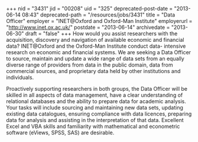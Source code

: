 +++
nid = "3431"
jid = "00208"
uid = "325"
deprecated-post-date = "2013-06-14 08:43"
deprecated-path = "/resources/jobs/3431"
title = "Data Officer"
employer = "INET@Oxford and Oxford-Man Institute"
employerurl = "http://www.inet.ox.ac.uk/"
postdate = "2013-06-14"
archivedate = "2013-06-30"
draft = "false"
+++
How would you assist researchers with the acquisition, discovery and
navigation of available economic and financial data?
INET@Oxford and the Oxford-Man Institute conduct data- intensive
research on economic and financial systems.
We are seeking a Data Officer to source, maintain and update a wide
range of data sets from an equally diverse range of providers from data
in the public domain, data from commercial sources, and proprietary data
held by other institutions and individuals.
  
Proactively supporting researchers in both groups, the Data Officer will
be skilled in all aspects of data management, have a clear understanding
of relational databases and the ability to prepare data for academic
analysis. Your tasks will include sourcing and maintaining new data
sets, updating existing data catalogues, ensuring compliance with data
licences, preparing data for analysis and assisting in the
interpretation of that data.
Excellent Excel and VBA skills and familiarity with mathematical and
econometric software (eViews, SPSS, SAS) are desirable.
